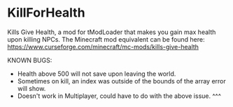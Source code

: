 # KillForHealth
Kills Give Health, a mod for tModLoader that makes you gain max health upon killing NPCs.
The Minecraft mod equivalent can be found here: https://www.curseforge.com/minecraft/mc-mods/kills-give-health

KNOWN BUGS:
- Health above 500 will not save upon leaving the world.
- Sometimes on kill, an index was outside of the bounds of the array error will show.
- Doesn't work in Multiplayer, could have to do with the above issue. ^^^
